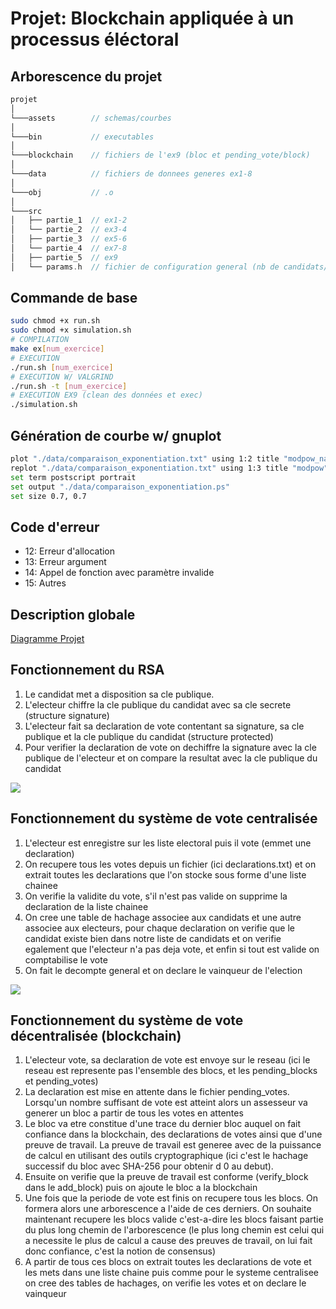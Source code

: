 # Projet: Blockchain appliquée à un processus éléctoral

## Arborescence du projet

```c
projet
│
└───assets        // schemas/courbes
│
└───bin           // executables
│
└───blockchain    // fichiers de l'ex9 (bloc et pending_vote/block)
│
└───data          // fichiers de donnees generes ex1-8
│
└───obj           // .o
│
└───src
│   ├── partie_1  // ex1-2
│   └── partie_2  // ex3-4
│   ├── partie_3  // ex5-6
│   └── partie_4  // ex7-8
│   ├── partie_5  // ex9
│   └── params.h  // fichier de configuration general (nb de candidats/d'electeurs, borne des premiers generes, nb de tests...)
```

## Commande de base

```bash
sudo chmod +x run.sh
sudo chmod +x simulation.sh
# COMPILATION
make ex[num_exercice]
# EXECUTION
./run.sh [num_exercice]
# EXECUTION W/ VALGRIND
./run.sh -t [num_exercice]
# EXECUTION EX9 (clean des données et exec)
./simulation.sh
```

## Génération de courbe w/ gnuplot

```bash
plot "./data/comparaison_exponentiation.txt" using 1:2 title "modpow_naive" with lines
replot "./data/comparaison_exponentiation.txt" using 1:3 title "modpow" with lines
set term postscript portrait
set output "./data/comparaison_exponentiation.ps"
set size 0.7, 0.7
```

## Code d'erreur

- 12: Erreur d'allocation
- 13: Erreur argument
- 14: Appel de fonction avec paramètre invalide
- 15: Autres

## Description globale

[Diagramme Projet](./assets/Diagramme%20Projet.pdf)

## Fonctionnement du RSA

1. Le candidat met a disposition sa cle publique.
2. L'electeur chiffre la cle publique du candidat avec sa cle secrete (structure signature)
3. L'electeur fait sa declaration de vote contentant sa signature, sa cle publique et la cle publique du candidat (structure protected)
4. Pour verifier la declaration de vote on dechiffre la signature avec la cle publique de l'electeur et on compare la resultat avec la cle publique du candidat

<img src="./assets/RSA_schema.jpeg"/>

## Fonctionnement du système de vote centralisée

1. L'electeur est enregistre sur les liste electoral puis il vote (emmet une declaration)
2. On recupere tous les votes depuis un fichier (ici declarations.txt) et on extrait toutes les declarations que l'on stocke sous forme d'une liste chainee
3. On verifie la validite du vote, s'il n'est pas valide on supprime la declaration de la liste chainee
4. On cree une table de hachage associee aux candidats et une autre associee aux electeurs, pour chaque declaration on verifie que le candidat existe bien dans notre liste de candidats et on verifie egalement que l'electeur n'a pas deja vote, et enfin si tout est valide on comptabilise le vote
5. On fait le decompte general et on declare le vainqueur de l'election

<img src="./assets/Systeme_Centralise_Schema.jpg"/>

## Fonctionnement du système de vote décentralisée (blockchain)

1. L'electeur vote, sa declaration de vote est envoye sur le reseau (ici le reseau est represente pas l'ensemble des blocs, et les pending_blocks et pending_votes)
2. La declaration est mise en attente dans le fichier pending_votes. Lorsqu'un nombre suffisant de vote est atteint alors un assesseur va generer un bloc a partir de tous les votes en attentes
3. Le bloc va etre constitue d'une trace du dernier bloc auquel on fait confiance dans la blockchain, des declarations de votes ainsi que d'une preuve de travail. La preuve de travail est generee avec de la puissance de calcul en utilisant des outils cryptographique (ici c'est le hachage successif du bloc avec SHA-256 pour obtenir d 0 au debut).
4. Ensuite on verifie que la preuve de travail est conforme (verify_block dans le add_block) puis on ajoute le bloc a la blockchain
5. Une fois que la periode de vote est finis on recupere tous les blocs. On formera alors une arborescence a l'aide de ces derniers. On souhaite maintenant recupere les blocs valide c'est-a-dire les blocs faisant partie du plus long chemin de l'arborescence (le plus long chemin est celui qui a necessite le plus de calcul a cause des preuves de travail, on lui fait donc confiance, c'est la notion de consensus)
6. A partir de tous ces blocs on extrait toutes les declarations de vote et les mets dans une liste chaine puis comme pour le systeme centralisee on cree des tables de hachages, on verifie les votes et on declare le vainqueur

